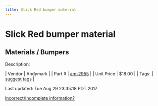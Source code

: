 ```yaml
---
title: Slick Red bumper material
---
```


# Slick Red bumper material
## Materials / Bumpers
Description: 	 

| Vendor | Andymark | 
| Part # | [am-2955](http://www.andymark.com/product-p/am-2955.htm) | 
| Unit Price | $18.00 | 
| Tags: | [suggest tags](https://docs.google.com/forms/d/e/1FAIpQLSeWyY8v3RgOty-MyWmh9U0iivNYN_molChYyS-0U-o-kOAv_g/viewform) | 

Last updated: Tue Aug 29 23:35:18 PDT 2017

 [Incorrect/Incomplete information?](https://docs.google.com/forms/d/e/1FAIpQLSeWyY8v3RgOty-MyWmh9U0iivNYN_molChYyS-0U-o-kOAv_g/viewform)